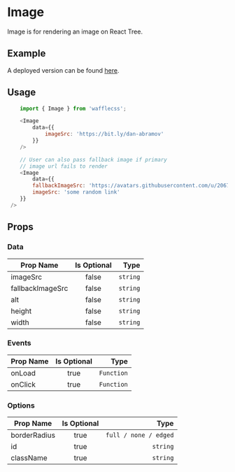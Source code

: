 # Image

Image is for rendering an image on React Tree.

## Example

A deployed version can be found [here](https://wafflecss-jithinqw.vercel.app/?path=/docs/image--image-default).

## Usage

```javascript
    import { Image } from 'wafflecss';

    <Image
        data={{
            imageSrc: 'https://bit.ly/dan-abramov'
        }}
    />

    // User can also pass fallback image if primary
    // image url fails to render
    <Image
        data={{
        fallbackImageSrc: 'https://avatars.githubusercontent.com/u/20675707?s=400&u=55a84a1aa15319882892c57d6d7aef0d362c4c00&v=4',
        imageSrc: 'some random link'
    }}
 />
```

## Props

### Data

| Prop Name   |Is Optional    |  Type |
|----------|:-------------:|------:|
| imageSrc |  false | `string` |
| fallbackImageSrc |  false | `string` |
| alt |  false | `string` |
| height |  false | `string` |
| width |  false | `string` |

### Events

| Prop Name   |Is Optional    |  Type |
|----------|:-------------:|------:|
| onLoad |  true | `Function` |
| onClick |  true | `Function` |

### Options

| Prop Name   |Is Optional    |  Type |
|----------|:-------------:|------:|
| borderRadius |  true | `full / none / edged` |
| id |  true | `string` |
| className |  true | `string` |